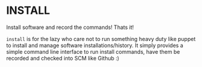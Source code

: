 INSTALL
=======

Install software and record the commands! Thats it!

`install` is for the lazy who care not to run something heavy duty like puppet to install and manage software installations/history. It simply provides a simple command line interface to run install commands, have them be recorded and checked into SCM like Github :)